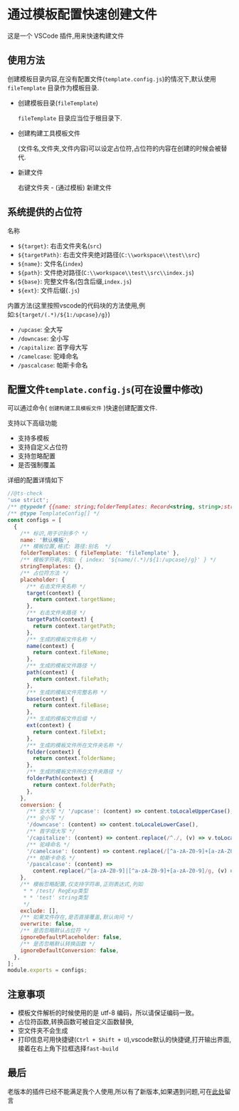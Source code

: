 # 通过模板配置快速创建文件

这是一个 VSCode 插件,用来快速构建文件

## 使用方法

创建模板目录内容,在没有配置文件(`template.config.js`)的情况下,默认使用 `fileTemplate` 目录作为模板目录.

- 创建模板目录(`fileTemplate`)

  `fileTemplate` 目录应当位于根目录下.

- 创建构建工具模板文件

  (文件名,文件夹,文件内容)可以设定占位符,占位符的内容在创建的时候会被替代.

- 新建文件

  右键文件夹 - (通过模板) 新建文件

## 系统提供的占位符

名称

- `${target}`: 右击文件夹名(`src`)
- `${targetPath}`: 右击文件夹绝对路径(`C:\\workspace\\test\\src`)
- `${name}`: 文件名(`index`)
- `${path}`: 文件绝对路径(`C:\\workspace\\test\\src\\index.js`)
- `${base}`: 完整文件名(包含后缀,`index.js`)
- `${ext}`: 文件后缀(`.js`)

内置方法(这里按照vscode的代码块的方法使用,例如:`${target/(.*)/${1:/upcase}/g}`)

- `/upcase`: 全大写
- `/downcase`: 全小写
- `/capitalize`: 首字母大写
- `/camelcase`: 驼峰命名
- `/pascalcase`: 帕斯卡命名

## 配置文件`template.config.js`(可在设置中修改)

可以通过命令( `创建构建工具模板文件` )快速创建配置文件.

支持以下高级功能

- 支持多模板
- 支持自定义占位符
- 支持忽略配置
- 是否强制覆盖

详细的配置详情如下

```javascript
//@ts-check
'use strict';
/** @typedef {{name: string;folderTemplates: Record<string, string>;stringTemplates: Record<string, string>;placeholder: Record<string, (context: {targetPath: string;targetName: string;filePath: string;fileName: string;fileBase: string;fileExt: string;folderName: string;folderPath: string;}) => string>;conversion: Record<string, (content: string) => string>;exclude: (RegExp | string)[];overwrite: boolean;ignoreDefaultPlaceholder: boolean | string[];ignoreDefaultConversion: boolean | string[];}} TemplateConfig **/
/** @type TemplateConfig[] */
const configs = [
  {
    /** 标识,用于识别多个 */
    name: '默认模板',
    /** 模板位置,格式: 路径:别名  */
    folderTemplates: { fileTemplate: 'fileTemplate' },
    /** 模板字符串,列如: { index: '${name/(.*)/${1:/upcase}/g}' } */
    stringTemplates: {},
    /** 占位符方法 */
    placeholder: {
      /** 右击文件夹名称 */
      target(context) {
        return context.targetName;
      },
      /** 右击文件夹路径 */
      targetPath(context) {
        return context.targetPath;
      },
      /** 生成的模板文件名称 */
      name(context) {
        return context.fileName;
      },
      /** 生成的模板文件路径 */
      path(context) {
        return context.filePath;
      },
      /** 生成的模板文件完整名称 */
      base(context) {
        return context.fileBase;
      },
      /** 生成的模板文件后缀 */
      ext(context) {
        return context.fileExt;
      },
      /** 生成的模板文件所在文件夹名称 */
      folder(context) {
        return context.folderName;
      },
      /** 生成的模板文件所在文件夹路径 */
      folderPath(context) {
        return context.folderPath;
      },
    },
    conversion: {
      /** 全大写 */ '/upcase': (content) => content.toLocaleUpperCase(),
      /** 全小写 */
      '/downcase': (content) => content.toLocaleLowerCase(),
      /** 首字母大写 */
      '/capitalize': (content) => content.replace(/^./, (v) => v.toLocaleUpperCase()),
      /** 驼峰命名 */
      '/camelcase': (content) => content.replace(/[^a-zA-Z0-9]+[a-zA-Z0-9]/g, (v) => v.slice(-1).toLocaleUpperCase()),
      /** 帕斯卡命名 */
      '/pascalcase': (content) =>
        content.replace(/^[a-zA-Z0-9]|[^a-zA-Z0-9]+[a-zA-Z0-9]/g, (v) => v.slice(-1).toLocaleUpperCase()),
    },
    /** 模板忽略配置,仅支持字符串,正则表达式,列如
     * * /test/ RegExp类型
     * * 'test' string类型
     */
    exclude: [],
    /** 如果文件存在,是否直接覆盖,默认询问 */
    overwrite: false,
    /** 是否忽略默认占位符 */
    ignoreDefaultPlaceholder: false,
    /** 是否忽略默认转换函数 */
    ignoreDefaultConversion: false,
  },
];
module.exports = configs;
```

## 注意事项

- 模板文件解析的时候使用的是 utf-8 编码，所以请保证编码一致。
- 占位符函数,转换函数可被自定义函数替换,
- 空文件夹不会生成
- 打印信息可用快捷键(`Ctrl + Shift + U`),vscode默认的快捷键,打开输出界面,接着在右上角下拉框选择`fast-build`

## 最后

老版本的插件已经不能满足我个人使用,所以有了新版本,如果遇到问题,可在<a href="https://marketplace.visualstudio.com/items?itemName=lichenghao.fast-build&amp;ssr=false#review-details">此处</a>留言
